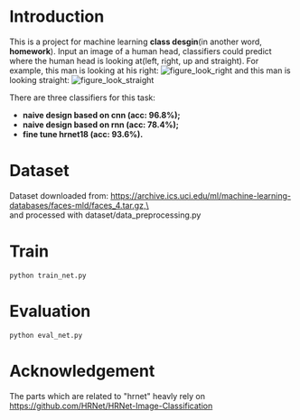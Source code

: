 # Introduction
This is a project for machine learning **class desgin**(in another word, **homework**).
Input an image of a human head, classifiers could predict where the human head is looking at(left, right, up and straight).
For example, this man is looking at his right:
![figure_look_right](https://github.com/Paradox-GG/where-are-you-looking-at/blob/main/figure_look_right.pgm)
and this man is looking straight:
![figure_look_straight](https://github.com/Paradox-GG/where-are-you-looking-at/blob/main/figure_look_up.pgm)

There are three classifiers for this task:<br>
* **naive design based on cnn (acc: 96.8%);**<br>
* **naive design based on rnn (acc: 78.4%);**<br>
* **fine tune hrnet18 (acc: 93.6%).**<br>

# Dataset
Dataset downloaded from: https://archive.ics.uci.edu/ml/machine-learning-databases/faces-mld/faces_4.tar.gz,\<br>
and processed with dataset/data_preprocessing.py

# Train
    python train_net.py

# Evaluation
    python eval_net.py

# Acknowledgement
The parts which are related to "hrnet" heavly rely on https://github.com/HRNet/HRNet-Image-Classification
